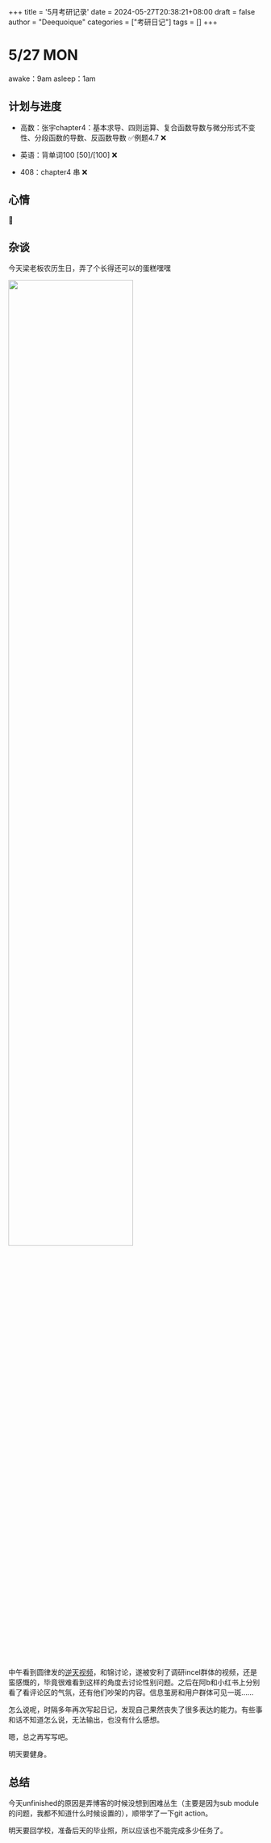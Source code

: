 +++
title = '5月考研记录'
date = 2024-05-27T20:38:21+08:00
draft = false
author = "Deequoique"
categories = ["考研日记"]
tags = []
+++


# 5/27 MON
awake：9am
asleep：1am

## 计划与进度
* 高数：张宇chapter4：基本求导、四则运算、复合函数导数与微分形式不变性、分段函数的导数、反函数导数 :white_check_mark:例题4.7 :x:

* 英语：背单词100 [50]/[100] :x:

* 408：chapter4 串 :x:

## 心情
:hugs:
## 杂谈
今天梁老板农历生日，弄了个长得还可以的蛋糕嘿嘿

<img src="/day/cake.jpg" width = 70%>

中午看到圆律发的[逆天视频](https://www.bilibili.com/video/BV1nr42177ve?spm_id_from=333.880.my_history.page.click)，和锦讨论，遂被安利了调研incel群体的视频，还是蛮感慨的，毕竟很难看到这样的角度去讨论性别问题。之后在阿b和小红书上分别看了看评论区的气氛，还有他们吵架的内容。信息茧房和用户群体可见一斑……

怎么说呢，时隔多年再次写起日记，发现自己果然丧失了很多表达的能力。有些事和话不知道怎么说，无法输出，也没有什么感想。

嗯，总之再写写吧。

明天要健身。

## 总结

今天unfinished的原因是弄博客的时候没想到困难丛生（主要是因为sub module的问题，我都不知道什么时候设置的），顺带学了一下git action。

明天要回学校，准备后天的毕业照，所以应该也不能完成多少任务了。